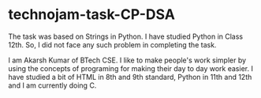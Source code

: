 # technojam-task-CP-DSA

The task was based on Strings in Python. I have studied Python in Class 12th. So, I did not face any such problem in completing the task.

I am Akarsh Kumar of BTech CSE. I like to make people's work simpler by using the concepts of programing for making their day to day work easier. I have studied a bit of HTML in 8th and 9th standard, Python in 11th and 12th and I am currently doing C.
